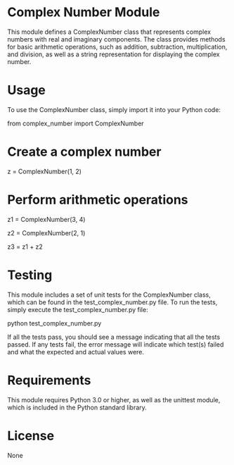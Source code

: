 # Complex Number Module

This module defines a ComplexNumber class that represents complex numbers with real and imaginary components. The class provides methods for basic arithmetic operations, such as addition, subtraction, multiplication, and division, as well as a string representation for displaying the complex number.

# Usage
To use the ComplexNumber class, simply import it into your Python code:

from complex_number import ComplexNumber

# Create a complex number
z = ComplexNumber(1, 2)

# Perform arithmetic operations
z1 = ComplexNumber(3, 4)

z2 = ComplexNumber(2, 1)

z3 = z1 + z2

# Testing
This module includes a set of unit tests for the ComplexNumber class, which can be found in the test_complex_number.py file. To run the tests, simply execute the test_complex_number.py file:


python test_complex_number.py

If all the tests pass, you should see a message indicating that all the tests passed. If any tests fail, the error message will indicate which test(s) failed and what the expected and actual values were.

# Requirements
This module requires Python 3.0 or higher, as well as the unittest module, which is included in the Python standard library.

# License
None
